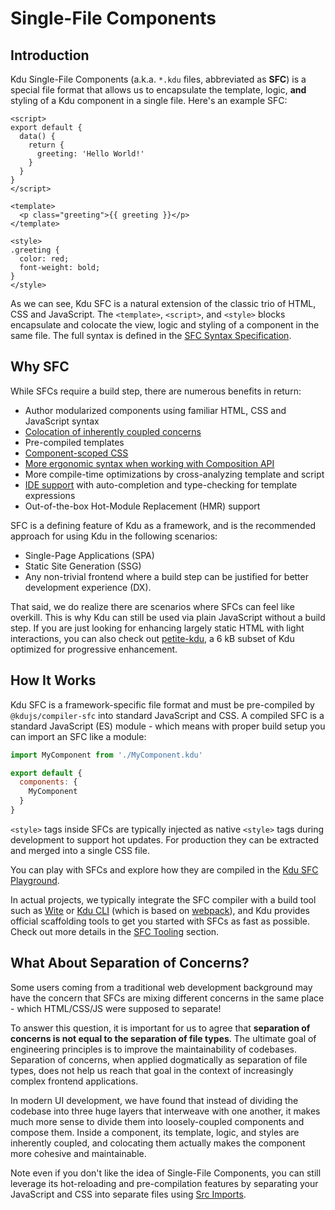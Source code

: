 # Single-File Components

## Introduction

Kdu Single-File Components (a.k.a. `*.kdu` files, abbreviated as **SFC**) is a special file format that allows us to encapsulate the template, logic, **and** styling of a Kdu component in a single file. Here's an example SFC:

```kdu
<script>
export default {
  data() {
    return {
      greeting: 'Hello World!'
    }
  }
}
</script>

<template>
  <p class="greeting">{{ greeting }}</p>
</template>

<style>
.greeting {
  color: red;
  font-weight: bold;
}
</style>
```

As we can see, Kdu SFC is a natural extension of the classic trio of HTML, CSS and JavaScript. The `<template>`, `<script>`, and `<style>` blocks encapsulate and colocate the view, logic and styling of a component in the same file. The full syntax is defined in the [SFC Syntax Specification](/api/sfc-spec).

## Why SFC

While SFCs require a build step, there are numerous benefits in return:

- Author modularized components using familiar HTML, CSS and JavaScript syntax
- [Colocation of inherently coupled concerns](#what-about-separation-of-concerns)
- Pre-compiled templates
- [Component-scoped CSS](/api/sfc-css-features)
- [More ergonomic syntax when working with Composition API](/api/sfc-script-setup)
- More compile-time optimizations by cross-analyzing template and script
- [IDE support](/guide/scaling-up/tooling.html#ide-support) with auto-completion and type-checking for template expressions
- Out-of-the-box Hot-Module Replacement (HMR) support

SFC is a defining feature of Kdu as a framework, and is the recommended approach for using Kdu in the following scenarios:

- Single-Page Applications (SPA)
- Static Site Generation (SSG)
- Any non-trivial frontend where a build step can be justified for better development experience (DX).

That said, we do realize there are scenarios where SFCs can feel like overkill. This is why Kdu can still be used via plain JavaScript without a build step. If you are just looking for enhancing largely static HTML with light interactions, you can also check out [petite-kdu](https://github.com/kdujs/petite-kdu), a 6 kB subset of Kdu optimized for progressive enhancement.

## How It Works

Kdu SFC is a framework-specific file format and must be pre-compiled by `@kdujs/compiler-sfc` into standard JavaScript and CSS. A compiled SFC is a standard JavaScript (ES) module - which means with proper build setup you can import an SFC like a module:

```js
import MyComponent from './MyComponent.kdu'

export default {
  components: {
    MyComponent
  }
}
```

`<style>` tags inside SFCs are typically injected as native `<style>` tags during development to support hot updates. For production they can be extracted and merged into a single CSS file.

You can play with SFCs and explore how they are compiled in the [Kdu SFC Playground](https://kdujs-sfc.web.app/).

In actual projects, we typically integrate the SFC compiler with a build tool such as [Wite](https://witejs.web.app/) or [Kdu CLI](http://kdujs-cli.web.app/) (which is based on [webpack](https://webpack.js.org/)), and Kdu provides official scaffolding tools to get you started with SFCs as fast as possible. Check out more details in the [SFC Tooling](/guide/scaling-up/tooling) section.

## What About Separation of Concerns?

Some users coming from a traditional web development background may have the concern that SFCs are mixing different concerns in the same place - which HTML/CSS/JS were supposed to separate!

To answer this question, it is important for us to agree that **separation of concerns is not equal to the separation of file types**. The ultimate goal of engineering principles is to improve the maintainability of codebases. Separation of concerns, when applied dogmatically as separation of file types, does not help us reach that goal in the context of increasingly complex frontend applications.

In modern UI development, we have found that instead of dividing the codebase into three huge layers that interweave with one another, it makes much more sense to divide them into loosely-coupled components and compose them. Inside a component, its template, logic, and styles are inherently coupled, and colocating them actually makes the component more cohesive and maintainable.

Note even if you don't like the idea of Single-File Components, you can still leverage its hot-reloading and pre-compilation features by separating your JavaScript and CSS into separate files using [Src Imports](/api/sfc-spec.html#src-imports).

